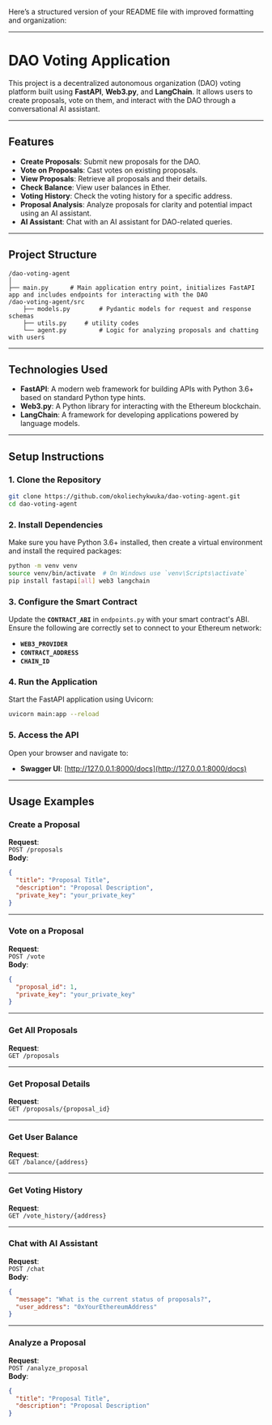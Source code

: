 Here’s a structured version of your README file with improved formatting and organization:

---

# DAO Voting Application

This project is a decentralized autonomous organization (DAO) voting platform built using **FastAPI**, **Web3.py**, and **LangChain**. It allows users to create proposals, vote on them, and interact with the DAO through a conversational AI assistant.

---

## Features

- **Create Proposals**: Submit new proposals for the DAO.
- **Vote on Proposals**: Cast votes on existing proposals.
- **View Proposals**: Retrieve all proposals and their details.
- **Check Balance**: View user balances in Ether.
- **Voting History**: Check the voting history for a specific address.
- **Proposal Analysis**: Analyze proposals for clarity and potential impact using an AI assistant.
- **AI Assistant**: Chat with an AI assistant for DAO-related queries.

---

## Project Structure

```
/dao-voting-agent
│
├── main.py      # Main application entry point, initializes FastAPI app and includes endpoints for interacting with the DAO
/dao-voting-agent/src
    ├── models.py        # Pydantic models for request and response schemas
    ├── utils.py     # utility codes
    └── agent.py         # Logic for analyzing proposals and chatting with users
```

---

## Technologies Used

- **FastAPI**: A modern web framework for building APIs with Python 3.6+ based on standard Python type hints.
- **Web3.py**: A Python library for interacting with the Ethereum blockchain.
- **LangChain**: A framework for developing applications powered by language models.

---

## Setup Instructions

### 1. Clone the Repository

```bash
git clone https://github.com/okoliechykwuka/dao-voting-agent.git
cd dao-voting-agent
```

### 2. Install Dependencies

Make sure you have Python 3.6+ installed, then create a virtual environment and install the required packages:

```bash
python -m venv venv
source venv/bin/activate  # On Windows use `venv\Scripts\activate`
pip install fastapi[all] web3 langchain
```

### 3. Configure the Smart Contract

Update the **`CONTRACT_ABI`** in `endpoints.py` with your smart contract's ABI. Ensure the following are correctly set to connect to your Ethereum network:

- **`WEB3_PROVIDER`**
- **`CONTRACT_ADDRESS`**
- **`CHAIN_ID`**

### 4. Run the Application

Start the FastAPI application using Uvicorn:

```bash
uvicorn main:app --reload
```

### 5. Access the API

Open your browser and navigate to:

- **Swagger UI**: [http://127.0.0.1:8000/docs](http://127.0.0.1:8000/docs)

---

## Usage Examples

### Create a Proposal

**Request**:  
`POST /proposals`  
**Body**:

```json
{
  "title": "Proposal Title",
  "description": "Proposal Description",
  "private_key": "your_private_key"
}
```

---

### Vote on a Proposal

**Request**:  
`POST /vote`  
**Body**:

```json
{
  "proposal_id": 1,
  "private_key": "your_private_key"
}
```

---

### Get All Proposals

**Request**:  
`GET /proposals`

---

### Get Proposal Details

**Request**:  
`GET /proposals/{proposal_id}`

---

### Get User Balance

**Request**:  
`GET /balance/{address}`

---

### Get Voting History

**Request**:  
`GET /vote_history/{address}`

---

### Chat with AI Assistant

**Request**:  
`POST /chat`  
**Body**:

```json
{
  "message": "What is the current status of proposals?",
  "user_address": "0xYourEthereumAddress"
}
```

---

### Analyze a Proposal

**Request**:  
`POST /analyze_proposal`  
**Body**:

```json
{
  "title": "Proposal Title",
  "description": "Proposal Description"
}
```
